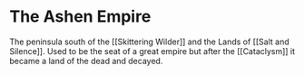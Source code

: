 # The Ashen Empire
The peninsula south of the [[Skittering Wilder]] and the Lands of [[Salt and Silence]]. Used to be the seat of a great empire but after the [[Cataclysm]] it became a land of the dead and decayed.

<Location>